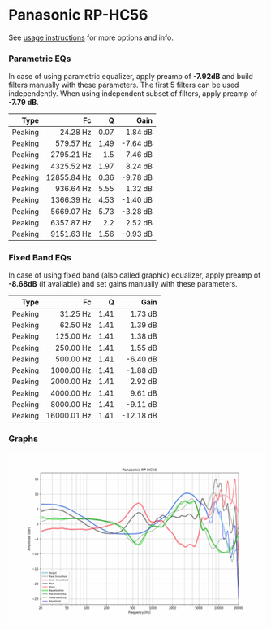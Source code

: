 # Panasonic RP-HC56
See [usage instructions](https://github.com/jaakkopasanen/AutoEq#usage) for more options and info.

### Parametric EQs
In case of using parametric equalizer, apply preamp of **-7.92dB** and build filters manually
with these parameters. The first 5 filters can be used independently.
When using independent subset of filters, apply preamp of **-7.79 dB**.

| Type    | Fc          |    Q | Gain     |
|--------:|------------:|-----:|---------:|
| Peaking | 24.28 Hz    | 0.07 | 1.84 dB  |
| Peaking | 579.57 Hz   | 1.49 | -7.64 dB |
| Peaking | 2795.21 Hz  | 1.5  | 7.46 dB  |
| Peaking | 4325.52 Hz  | 1.97 | 8.24 dB  |
| Peaking | 12855.84 Hz | 0.36 | -9.78 dB |
| Peaking | 936.64 Hz   | 5.55 | 1.32 dB  |
| Peaking | 1366.39 Hz  | 4.53 | -1.40 dB |
| Peaking | 5669.07 Hz  | 5.73 | -3.28 dB |
| Peaking | 6357.87 Hz  | 2.2  | 2.52 dB  |
| Peaking | 9151.63 Hz  | 1.56 | -0.93 dB |

### Fixed Band EQs
In case of using fixed band (also called graphic) equalizer, apply preamp of **-8.68dB**
(if available) and set gains manually with these parameters.

| Type    | Fc          |    Q | Gain      |
|--------:|------------:|-----:|----------:|
| Peaking | 31.25 Hz    | 1.41 | 1.73 dB   |
| Peaking | 62.50 Hz    | 1.41 | 1.39 dB   |
| Peaking | 125.00 Hz   | 1.41 | 1.38 dB   |
| Peaking | 250.00 Hz   | 1.41 | 1.55 dB   |
| Peaking | 500.00 Hz   | 1.41 | -6.40 dB  |
| Peaking | 1000.00 Hz  | 1.41 | -1.88 dB  |
| Peaking | 2000.00 Hz  | 1.41 | 2.92 dB   |
| Peaking | 4000.00 Hz  | 1.41 | 9.61 dB   |
| Peaking | 8000.00 Hz  | 1.41 | -9.11 dB  |
| Peaking | 16000.01 Hz | 1.41 | -12.18 dB |

### Graphs
![](./Panasonic%20RP-HC56.png)